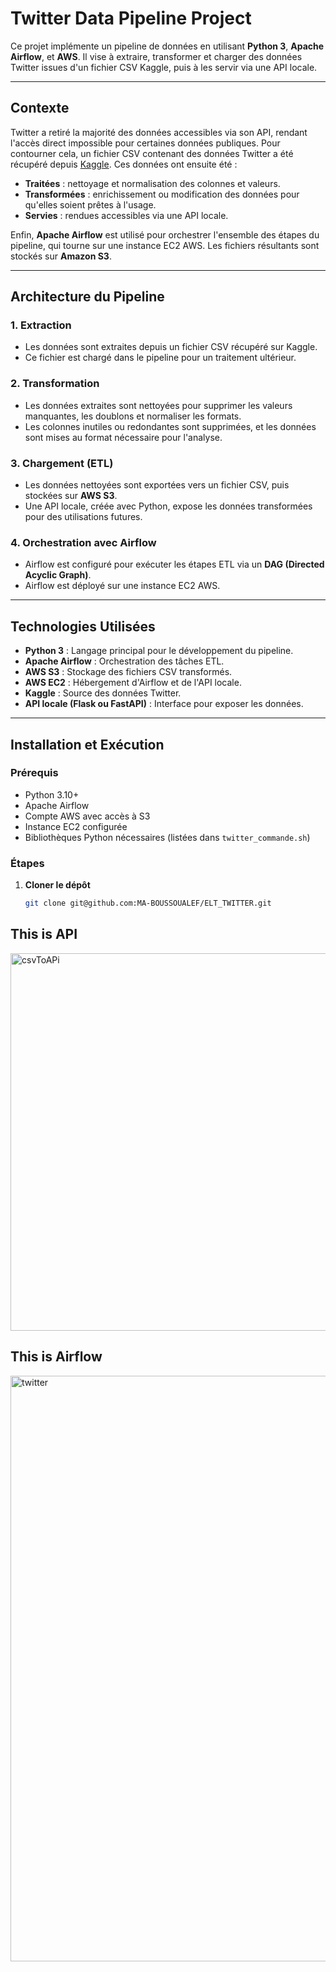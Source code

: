 # **Twitter Data Pipeline Project**

Ce projet implémente un pipeline de données en utilisant **Python 3**, **Apache Airflow**, et **AWS**. Il vise à extraire, transformer et charger des données Twitter issues d'un fichier CSV Kaggle, puis à les servir via une API locale.

---
 
## **Contexte**

Twitter a retiré la majorité des données accessibles via son API, rendant l'accès direct impossible pour certaines données publiques. Pour contourner cela, un fichier CSV contenant des données Twitter a été récupéré depuis [Kaggle](https://www.kaggle.com/). Ces données ont ensuite été :
- **Traitées** : nettoyage et normalisation des colonnes et valeurs.
- **Transformées** : enrichissement ou modification des données pour qu'elles soient prêtes à l'usage.
- **Servies** : rendues accessibles via une API locale.

Enfin, **Apache Airflow** est utilisé pour orchestrer l'ensemble des étapes du pipeline, qui tourne sur une instance EC2 AWS. Les fichiers résultants sont stockés sur **Amazon S3**.

---

## **Architecture du Pipeline**

### 1. **Extraction**
- Les données sont extraites depuis un fichier CSV récupéré sur Kaggle.
- Ce fichier est chargé dans le pipeline pour un traitement ultérieur.

### 2. **Transformation**
- Les données extraites sont nettoyées pour supprimer les valeurs manquantes, les doublons et normaliser les formats.
- Les colonnes inutiles ou redondantes sont supprimées, et les données sont mises au format nécessaire pour l'analyse.

### 3. **Chargement (ETL)**
- Les données nettoyées sont exportées vers un fichier CSV, puis stockées sur **AWS S3**.
- Une API locale, créée avec Python, expose les données transformées pour des utilisations futures.

### 4. **Orchestration avec Airflow**
- Airflow est configuré pour exécuter les étapes ETL via un **DAG (Directed Acyclic Graph)**. 
- Airflow est déployé sur une instance EC2 AWS.

---

## **Technologies Utilisées**

- **Python 3** : Langage principal pour le développement du pipeline.
- **Apache Airflow** : Orchestration des tâches ETL.
- **AWS S3** : Stockage des fichiers CSV transformés.
- **AWS EC2** : Hébergement d'Airflow et de l'API locale.
- **Kaggle** : Source des données Twitter.
- **API locale (Flask ou FastAPI)** : Interface pour exposer les données.

---

## **Installation et Exécution**

### Prérequis
- Python 3.10+
- Apache Airflow
- Compte AWS avec accès à S3
- Instance EC2 configurée
- Bibliothèques Python nécessaires (listées dans `twitter_commande.sh`)

### Étapes

1. **Cloner le dépôt**
   ```bash
   git clone git@github.com:MA-BOUSSOUALEF/ELT_TWITTER.git
   
## This is API
<img width="604" alt="csvToAPi" src="https://github.com/user-attachments/assets/1307a446-e58a-43c9-b266-03d776719c4b">

## This is Airflow
<img width="937" alt="twitter" src="https://github.com/user-attachments/assets/22062687-16d2-422e-9061-c935276f0643">
